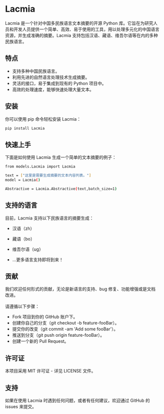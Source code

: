 # Lacmia

Lacmia 是一个针对中国多民族语言文本摘要的开源 Python 库。它旨在为研究人员和开发人员提供一个简单、高效、易于使用的工具，用以处理多元化的中国语言资源，并生成准确的摘要。Lacmia 支持包括汉语、藏语、维吾尔语等在内的多种民族语言。

## 特点

- 支持多种中国民族语言。
- 利用先进的自然语言处理技术生成摘要。
- 灵活的接口，易于集成到现有的 Python 项目中。
- 高效的处理速度，能够快速处理大量文本。

## 安装

你可以使用 pip 命令轻松安装 Lacmia：

```bash
pip install Lacmia
```

## 快速上手
下面是如何使用 Lacmia 生成一个简单的文本摘要的例子：

```bash
from models.Lacmia import Lacmia

text = ["这里是需要生成摘要的文本内容列表。"]
model = Lacmia()

Abstractive = Lacmia.Abstractive(text,batch_size=1)
```

## 支持的语言
目前，Lacmia 支持以下民族语言的摘要生成：

- 汉语（zh）
- 藏语（bo）
- 维吾尔语（ug）

- ...更多语言支持即将到来！

## 贡献
我们欢迎任何形式的贡献，无论是新语言的支持、bug 修复、功能增强或是文档改进。\
\
请遵循以下步骤：

- Fork 项目到你的 GitHub 账户下。
- 创建你自己的分支（git checkout -b feature-fooBar）。
- 提交你的改变（git commit -am 'Add some fooBar'）。
- 推送到分支（git push origin feature-fooBar）。
- 创建一个新的 Pull Request。

## 许可证
本项目采用 MIT 许可证 - 详见 LICENSE 文件。

## 支持
如果在使用 Lacmia 时遇到任何问题，或者有任何建议，欢迎通过 GitHub 的 issues 来提交。